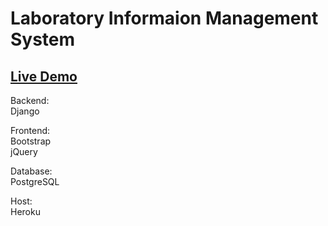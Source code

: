 # Laboratory Informaion Management System

## [Live Demo](https://lims-demo.herokuapp.com/)

Backend:  
Django   
  
Frontend:  
Bootstrap  
jQuery  
  
Database:  
PostgreSQL  
  
Host:  
Heroku